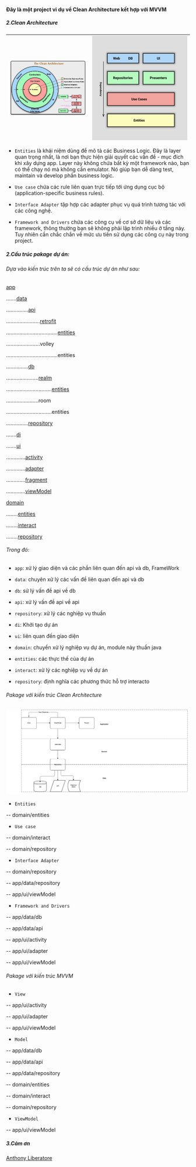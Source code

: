 #### Đây là một project vi dụ về Clean Architecture kết hợp với MVVM


##### 2.Clean Architecture

 ![Drag Racing](https://github.com/hoanganhtuan95ptit/MVVM-CleanArchitectureExample/blob/master/image/cleanArchitecture.jpeg) |  ![Drag Racing](https://github.com/hoanganhtuan95ptit/MVVM-CleanArchitectureExample/blob/master/image/cleanArchitecture2.png)  
--- | --- 


* `Entities` là khái niệm dùng để mô tả các Business Logic. Đây là layer quan trọng nhất, là nơi bạn thực hiện giải quyết các vấn đề - mục đích khi xây dựng app. Layer này không chứa bất kỳ một framework nào, bạn có thể chạy nó mà không cần emulator. Nó giúp bạn dễ dàng test, maintain và develop phần business logic.

* `Use case` chứa các rule liên quan trực tiếp tới ứng dụng cục bộ (application-specific business rules).

* `Interface Adapter` tập hợp các adapter phục vụ quá trình tương tác với các công nghệ.

* `Framework and Drivers` chứa các công cụ về cơ sở dữ liệu và các framework, thông thường bạn sẽ không phải lập trình nhiều ở tầng này. Tuy nhiên cần chắc chắn về mức ưu tiên sử dụng các công cụ này trong project.



##### 2.Cấu trúc pakage dự án:

###### Dựa vào kiến trúc trên ta sẽ có cấu trúc dự án như sau: 

[app](https://github.com/hoanganhtuan95ptit/MVVM-CleanArchitectureExample/tree/master/app/src/main/java/net/lab/myapplication)

.......[data](https://github.com/hoanganhtuan95ptit/MVVM-CleanArchitectureExample/tree/master/app/src/main/java/net/lab/myapplication/data)

...............[api](https://github.com/hoanganhtuan95ptit/MVVM-CleanArchitectureExample/tree/master/app/src/main/java/net/lab/myapplication/data/api)

.......................[retrofit](https://github.com/hoanganhtuan95ptit/MVVM-CleanArchitectureExample/tree/master/app/src/main/java/net/lab/myapplication/data/api/retrofit)

...................................[entities](https://github.com/hoanganhtuan95ptit/MVVM-CleanArchitectureExample/tree/master/app/src/main/java/net/lab/myapplication/data/api/retrofit/entities)

.......................volley

...................................entities

...............[db](https://github.com/hoanganhtuan95ptit/MVVM-CleanArchitectureExample/tree/master/app/src/main/java/net/lab/myapplication/data/db)

......................[realm](https://github.com/hoanganhtuan95ptit/MVVM-CleanArchitectureExample/tree/master/app/src/main/java/net/lab/myapplication/data/db/realm)

...............................[entities](https://github.com/hoanganhtuan95ptit/MVVM-CleanArchitectureExample/tree/master/app/src/main/java/net/lab/myapplication/data/db/realm/entities)

......................room

...............................entities

...............[repository](https://github.com/hoanganhtuan95ptit/MVVM-CleanArchitectureExample/tree/master/app/src/main/java/net/lab/myapplication/data/repository)

.......[di](https://github.com/hoanganhtuan95ptit/MVVM-CleanArchitectureExample/tree/master/app/src/main/java/net/lab/myapplication/di)

.......[ui](https://github.com/hoanganhtuan95ptit/MVVM-CleanArchitectureExample/tree/master/app/src/main/java/net/lab/myapplication/ui)

.............[activity](https://github.com/hoanganhtuan95ptit/MVVM-CleanArchitectureExample/tree/master/app/src/main/java/net/lab/myapplication/ui/activity)

.............[adapter](https://github.com/hoanganhtuan95ptit/MVVM-CleanArchitectureExample/tree/master/app/src/main/java/net/lab/myapplication/ui/adapter)

.............[fragment](https://github.com/hoanganhtuan95ptit/MVVM-CleanArchitectureExample/tree/master/app/src/main/java/net/lab/myapplication/ui/fragment)

.............[viewModel](https://github.com/hoanganhtuan95ptit/MVVM-CleanArchitectureExample/tree/master/app/src/main/java/net/lab/myapplication/ui/viewModel)

[domain](https://github.com/hoanganhtuan95ptit/MVVM-CleanArchitectureExample/tree/master/domain/src/main/java/net/lab/domain)

........[entities](https://github.com/hoanganhtuan95ptit/MVVM-CleanArchitectureExample/tree/master/domain/src/main/java/net/lab/domain/entities)

........[interact](https://github.com/hoanganhtuan95ptit/MVVM-CleanArchitectureExample/tree/master/domain/src/main/java/net/lab/domain/interact)

........[repository](https://github.com/hoanganhtuan95ptit/MVVM-CleanArchitectureExample/tree/master/domain/src/main/java/net/lab/domain/repository)


###### Trong đó:

* `app`: xử lý giao diện và các phần liên quan đến api và db, FrameWork

* `data`: chuyên xử lý các vấn đề liên quan đến api và db

* `db`: sử lý vấn đề api về db

* `api`: xử lý vấn đề api về api

* `repository`: xử lý các nghiệp vụ thuần

* `di`: Khởi tạo dự án

* `ui`: liên quan đến giao diện

* `domain`: chuyển xử lý nghiệp vụ dự án, module này thuần java

* `entities`: các thực thế của dự án

* `interact`: xử lý các nghiệp vụ về dự án

* `repository`: định nghĩa các phương thức hỗ trợ interacto


###### Pakage với kiến trúc Clean Architecture

![Drag Racing](https://github.com/hoanganhtuan95ptit/MVVM-CleanArchitectureExample/blob/master/image/cleanArchitecture3.png)

* `Entities`

-- domain/entities

* `Use case`

-- domain/interact
 
-- domain/repository

* `Interface Adapter`

-- domain/repository

-- app/data/repository

-- app/ui/viewModel

* `Framework and Drivers`

-- app/data/db

-- app/data/api

-- app/ui/activity

-- app/ui/adapter

-- app/ui/viewModel


###### Pakage với kiến trúc MVVM

* `View`

-- app/ui/activity

-- app/ui/adapter

-- app/ui/viewModel

* `Model`


-- app/data/db

-- app/data/api

-- app/data/repository

-- domain/entities

-- domain/interact
 
-- domain/repository

* `ViewModel`

-- app/ui/viewModel



##### 3.Cảm ơn

[Anthony Liberatore](https://medium.com/@ajliberatore/android-clean-architecture-mvvm-4df18933fa9)


